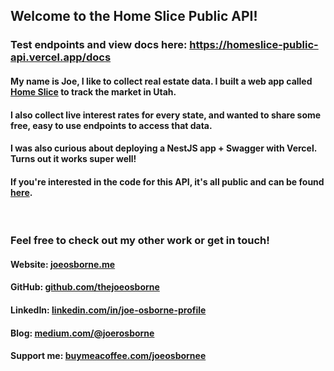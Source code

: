 <h2>Welcome to the Home Slice Public API!</h2>

<h3>Test endpoints and view docs here: <a href="https://homeslice-public-api.vercel.app/docs" target="_blank">https://homeslice-public-api.vercel.app/docs</a></h3>

<h4>My name is Joe, I like to collect real estate data. I built a web app called <a href="https://homesliceapp.ai" target="_blank">Home Slice</a> to track the market in Utah.</h4>
<h4>I also collect live interest rates for every state, and wanted to share some free, easy to use endpoints to access that data.</h4>
<h4>I was also curious about deploying a NestJS app + Swagger with Vercel. Turns out it works super well!</h4>
<h4>If you're interested in the code for this API, it's all public and can be found <a href="https://github.com/thejoeosborne/homeslice-public-api" target="_blank">here</a>.</h4>

<br>
<h3>Feel free to check out my other work or get in touch!</h3>
<h4>Website: <a href="https://joeosborne.me" target="_blank">joeosborne.me</a></h4>
<h4>GitHub: <a href="https://github.com/thejoeosborne" target="_blank">github.com/thejoeosborne</a></h4>
<h4>LinkedIn: <a href="https://www.linkedin.com/in/joe-osborne-profile/" target="_blank">linkedin.com/in/joe-osborne-profile</a></h4>
<h4>Blog: <a href="https://medium.com/@joerosborne" target="_blank">medium.com/@joerosborne</a></h4>
<h4>Support me: <a href="https://www.buymeacoffee.com/joeosborne" target="_blank">buymeacoffee.com/joeosbornee</a></h4>
